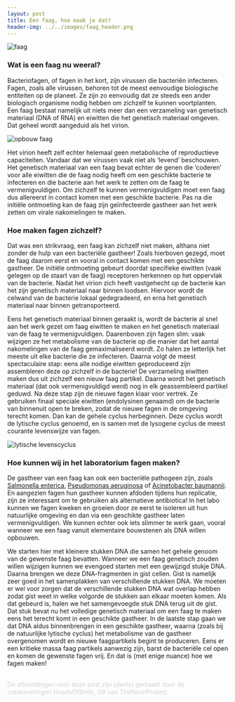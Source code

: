 ```yaml
---
layout: post
title: Een faag, hoe maak je dat?
header-img: ../../images/faag_header.png
---
```


![faag](../../images/faag_1.png)
<br>

### Wat is een faag nu weeral?
Bacteriofagen, of fagen in het kort, zijn virussen die bacteriën infecteren. Fagen, zoals alle virussen, behoren tot de meest eenvoudige biologische entiteiten op de planeet. Ze zijn zo eenvoudig dat ze steeds een ander biologisch organisme nodig hebben om zichzelf te kunnen voortplanten. Een faag bestaat namelijk uit niets meer dan een verzameling van genetisch materiaal (DNA of RNA) en eiwitten die het genetisch materiaal omgeven. Dat geheel wordt aangeduid als het virion.

![opbouw faag](../../images/faag_2.png)
<br>

Het virion heeft zelf echter helemaal geen metabolische of reproductieve capaciteiten. Vandaar dat we virussen vaak niet als ‘levend’ beschouwen. Het genetisch materiaal van een faag bevat echter de genen die ‘coderen’ voor alle eiwitten die de faag nodig heeft om een geschikte bacterie te infecteren en die bacterie aan het werk te zetten om de faag te vermenigvuldigen. Om zichzelf te kunnen vermenigvuldigen moet een faag dus allereerst in contact komen met een geschikte bacterie. Pas na die initiële ontmoeting kan de faag zijn geïnfecteerde gastheer aan het werk zetten om virale nakomelingen te maken.

### Hoe maken fagen zichzelf?
Dat was een strikvraag, een faag kan zichzelf niet maken, althans niet zonder de hulp van een bacteriële gastheer! Zoals hierboven gezegd, moet de faag daarom eerst en vooral in contact komen met een geschikte gastheer. De initiële ontmoeting gebeurt doordat specifieke eiwitten (vaak gelegen op de staart van de faag) receptoren herkennen op het oppervlak van de bacterie. Nadat het virion zich heeft vastgehecht op de bacterie kan het zijn genetisch materiaal naar binnen loodsen. Hiervoor wordt de celwand  van de bacterie lokaal gedegradeerd, en erna het genetisch materiaal naar binnen getransporteerd. 

Eens het genetisch materiaal binnen geraakt is, wordt de bacterie al snel aan het werk gezet om faag eiwitten te maken en het genetisch materiaal van de faag te vermenigvuldigen. Daarenboven zijn fagen slim: vaak wijzigen ze het metabolisme van de bacterie op die manier dat het aantal nakomelingen van de faag gemaximaliseerd wordt. Zo halen ze letterlijk het meeste uit elke bacterie die ze infecteren. Daarna volgt de meest spectaculaire stap: eens alle nodige eiwitten geproduceerd zijn assembleren deze op zichzelf in de bacterie! De verzameling eiwitten maken dus uit zichzelf een nieuw faag partikel. Daarna wordt het genetisch materiaal (dat ook vermenigvuldigd werd) nog in elk geassembleerd partikel geduwd. 
Na deze stap zijn de nieuwe fagen klaar voor vertrek. Ze gebruiken finaal speciale eiwitten (endolysinen genaamd) om de bacterie van binnenuit open te breken, zodat de nieuwe fagen in de omgeving terecht komen. Dan kan de gehele cyclus herbeginnen. Deze cyclus wordt de lytische cyclus genoemd, en is samen met de lysogene cyclus de meest courante levenswijze van fagen.

![lytische levenscyclus](../../images/faag_cyclus.png)
<br>

### Hoe kunnen wij in het laboratorium fagen maken?
De gastheer van een faag kan ook een bacteriële pathogeen zijn, zoals [Salmonella enterica]( https://nl.wikipedia.org/wiki/Salmonella), [Pseudomonas aeruginosa]( https://nl.wikipedia.org/wiki/Pseudomonas_aeruginosa) of [Acinetobacter baumannii]( https://www.nemokennislink.nl/publicaties/robuuste-ziekteverwekker/). En aangezien fagen hun gastheer kunnen afdoden tijdens hun replicatie, zijn ze interessant om te gebruiken als alternatieve antibiotica! In het labo kunnen we fagen kweken en groeien door ze eerst te isoleren uit hun natuurlijke omgeving en dan via een geschikte gastheer laten vermenigvuldigen. We kunnen echter ook iets slimmer te werk gaan, vooral wanneer we een faag vanuit elementaire bouwstenen als DNA willen opbouwen.

We starten hier met kleinere stukken DNA die samen het gehele genoom van de gewenste faag bevatten. Wanneer we een faag genetisch zouden willen wijzigen kunnen we evengoed starten met een gewijzigd stukje DNA. Daarna brengen we deze DNA-fragmenten in gist cellen. Gist is namelijk zeer goed in het samenplakken van verschillende stukken DNA. We moeten er wel voor zorgen dat de verschillende stukken DNA wat overlap hebben zodat gist weet in welke volgorde de stukken aan elkaar moeten komen. Als dat gebeurd is, halen we het samengevoegde stuk DNA terug uit de gist. Dat stuk bevat nu het volledige genetisch materiaal om een faag te maken eens het terecht komt in een geschikte gastheer. In de laatste stap gaan we dat DNA aldus binnenbrengen in een geschikte gastheer, waarna (zoals bij de natuurlijke lytische cyclus) het metabolisme van de gastheer overgenomen wordt en nieuwe faagpartikels begint te produceren. Eens er een kritieke massa faag partikels aanwezig zijn, barst de bacteriële cel open en komen de gewenste fagen vrij. En dat is (met enige nuance) hoe we fagen maken!

<br>
<font color='lightgray'>De afbeeldingen voor deze post zijn (deels) gemaakt door de creatievelingen HeadsOfBirds, GB van TheNounProject.</font>
<br>
